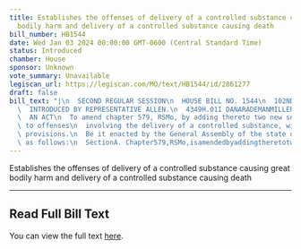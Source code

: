 ```yaml
---
title: Establishes the offenses of delivery of a controlled substance causing great
  bodily harm and delivery of a controlled substance causing death
bill_number: HB1544
date: Wed Jan 03 2024 00:00:00 GMT-0600 (Central Standard Time)
status: Introduced
chamber: House
sponsor: Unknown
vote_summary: Unavailable
legiscan_url: https://legiscan.com/MO/text/HB1544/id/2861277
draft: false
bill_text: "|\n  SECOND REGULAR SESSION\n  HOUSE BILL NO. 1544\n  102ND GENERAL ASSEMBLY\n\
  \  INTRODUCED BY REPRESENTATIVE ALLEN.\n  4349H.01I DANARADEMANMILLER,ChiefClerk\n\
  \  AN ACT\n  To amend chapter 579, RSMo, by adding thereto two new sections relating\
  \ to offenses\n  involving the delivery of a controlled substance, with penalty\
  \ provisions.\n  Be it enacted by the General Assembly of the state of Missouri,\
  \ as follows:\n  SectionA. Chapter579,RSMo,isamendedbyaddingtheretotwonewsections,tobe"
---
```

Establishes the offenses of delivery of a controlled substance causing great bodily harm and delivery of a controlled substance causing death

---

## Read Full Bill Text

You can view the full text [here](https://legiscan.com/MO/text/HB1544/id/2861277).
